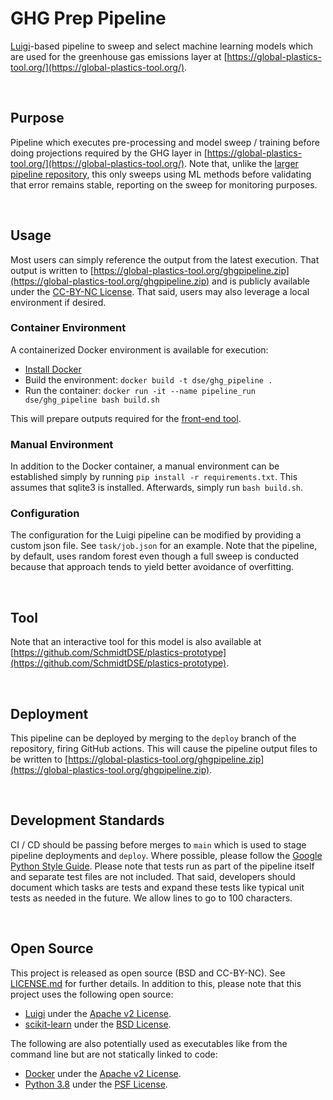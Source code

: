# GHG Prep Pipeline
[Luigi](https://luigi.readthedocs.io/en/stable/)-based pipeline to sweep and select machine learning models which are used for the greenhouse gas emissions layer at [https://global-plastics-tool.org/](https://global-plastics-tool.org/).


<br>

Purpose
--------------------------------------------------------------------------------
Pipeline which executes pre-processing and model sweep / training before doing projections required by the GHG layer in [https://global-plastics-tool.org/](https://global-plastics-tool.org/). Note that, unlike the [larger pipeline repository](https://github.com/SchmidtDSE/plastics-pipeline), this only sweeps using ML methods before validating that error remains stable, reporting on the sweep for monitoring purposes.

<br>

Usage
--------------------------------------------------------------------------------
Most users can simply reference the output from the latest execution. That output is written to [https://global-plastics-tool.org/ghgpipeline.zip](https://global-plastics-tool.org/ghgpipeline.zip) and is publicly available under the [CC-BY-NC License](https://github.com/SchmidtDSE/plastics-pipeline/blob/main/LICENSE.md). That said, users may also leverage a local environment if desired.

### Container Environment
A containerized Docker environment is available for execution:

 - [Install Docker](https://www.digitalocean.com/community/tutorials/how-to-install-and-use-docker-on-ubuntu-20-04)
 - Build the environment: `docker build -t dse/ghg_pipeline .`
 - Run the container: `docker run -it --name pipeline_run dse/ghg_pipeline bash build.sh`

This will prepare outputs required for the [front-end tool](https://github.com/SchmidtDSE/plastics-prototype).

### Manual Environment
In addition to the Docker container, a manual environment can be established simply by running `pip install -r requirements.txt`. This assumes that sqlite3 is installed. Afterwards, simply run `bash build.sh`.

### Configuration
The configuration for the Luigi pipeline can be modified by providing a custom json file. See `task/job.json` for an example. Note that the pipeline, by default, uses random forest even though a full sweep is conducted because that approach tends to yield better avoidance of overfitting.

<br>

Tool
--------------------------------------------------------------------------------
Note that an interactive tool for this model is also available at [https://github.com/SchmidtDSE/plastics-prototype](https://github.com/SchmidtDSE/plastics-prototype).

<br>

Deployment
--------------------------------------------------------------------------------
This pipeline can be deployed by merging to the `deploy` branch of the repository, firing GitHub actions. This will cause the pipeline output files to be written to [https://global-plastics-tool.org/ghgpipeline.zip](https://global-plastics-tool.org/ghgpipeline.zip).

<br>

Development Standards
--------------------------------------------------------------------------------
CI / CD should be passing before merges to `main` which is used to stage pipeline deployments and `deploy`. Where possible, please follow the [Google Python Style Guide](https://google.github.io/styleguide/pyguide.html). Please note that tests run as part of the pipeline itself and separate test files are not included. That said, developers should document which tasks are tests and expand these tests like typical unit tests as needed in the future. We allow lines to go to 100 characters.

<br>

Open Source
--------------------------------------------------------------------------------
This project is released as open source (BSD and CC-BY-NC). See [LICENSE.md](https://github.com/SchmidtDSE/plastics-pipeline/blob/main/LICENSE.md) for further details. In addition to this, please note that this project uses the following open source:

 - [Luigi](https://luigi.readthedocs.io/en/stable/index.html) under the [Apache v2 License](https://github.com/spotify/luigi/blob/master/LICENSE).
 - [scikit-learn](https://scikit-learn.org/stable/) under the [BSD License](https://github.com/scikit-learn/scikit-learn/blob/main/COPYING).

The following are also potentially used as executables like from the command line but are not statically linked to code:

 - [Docker](https://docs.docker.com/engine/) under the [Apache v2 License](https://github.com/moby/moby/blob/master/LICENSE).
 - [Python 3.8](https://www.python.org/) under the [PSF License](https://docs.python.org/3/license.html).
